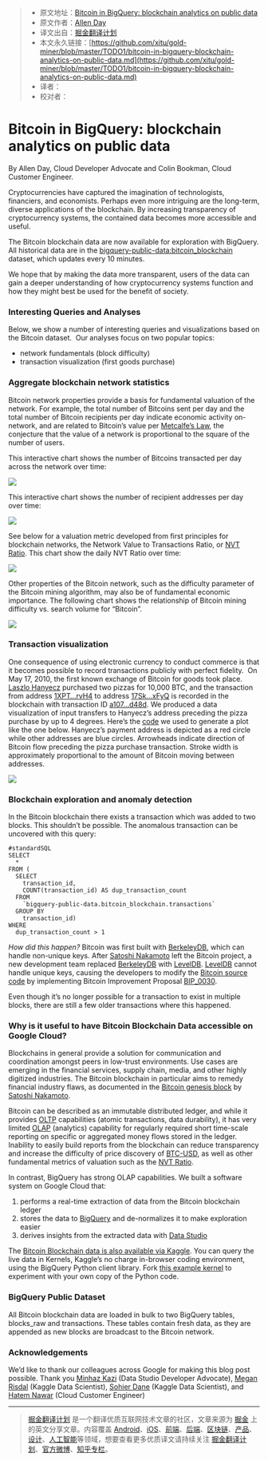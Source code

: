 > * 原文地址：[Bitcoin in BigQuery: blockchain analytics on public data](https://cloud.google.com/blog/big-data/2018/02/bitcoin-in-bigquery-blockchain-analytics-on-public-data)
> * 原文作者：[Allen Day](https://cloud.google.com/blog/big-data/2018/02/bitcoin-in-bigquery-blockchain-analytics-on-public-data)
> * 译文出自：[掘金翻译计划](https://github.com/xitu/gold-miner)
> * 本文永久链接：[https://github.com/xitu/gold-miner/blob/master/TODO1/bitcoin-in-bigquery-blockchain-analytics-on-public-data.md](https://github.com/xitu/gold-miner/blob/master/TODO1/bitcoin-in-bigquery-blockchain-analytics-on-public-data.md)
> * 译者：
> * 校对者：

# Bitcoin in BigQuery: blockchain analytics on public data

By Allen Day, Cloud Developer Advocate and Colin Bookman, Cloud Customer Engineer.

Cryptocurrencies have captured the imagination of technologists, financiers, and economists. Perhaps even more intriguing are the long-term, diverse applications of the blockchain. By increasing transparency of cryptocurrency systems, the contained data becomes more accessible and useful. 

The Bitcoin blockchain data are now available for exploration with BigQuery. All historical data are in the [bigquery-public-data:bitcoin_blockchain](https://bigquery.cloud.google.com/dataset/bigquery-public-data:bitcoin_blockchain) dataset, which updates every 10 minutes.

We hope that by making the data more transparent, users of the data can gain a deeper understanding of how cryptocurrency systems function and how they might best be used for the benefit of society.

### Interesting Queries and Analyses

Below, we show a number of interesting queries and visualizations based on the Bitcoin dataset.  Our analyses focus on two popular topics:

*   network fundamentals (block difficulty)
*   transaction visualization (first goods purchase)

### Aggregate blockchain network statistics

Bitcoin network properties provide a basis for fundamental valuation of the network. For example, the total number of Bitcoins sent per day and the total number of Bitcoin recipients per day indicate economic activity on-network, and are related to Bitcoin’s value per [Metcalfe’s Law](https://en.wikipedia.org/wiki/Metcalfe%27s_law), the conjecture that the value of a network is proportional to the square of the number of users.

This interactive chart shows the number of Bitcoins transacted per day across the network over time:

![](https://i.loli.net/2018/05/08/5af11cc39681c.png)

This interactive chart shows the number of recipient addresses per day over time:

![](https://i.loli.net/2018/05/08/5af11cc391749.png)

See below for a valuation metric developed from first principles for blockchain networks, the Network Value to Transactions Ratio, or [NVT Ratio](http://charts.woobull.com/bitcoin-nvt-ratio/). This chart show the daily NVT Ratio over time:

![](https://i.loli.net/2018/05/08/5af11cc393d81.png)

Other properties of the Bitcoin network, such as the difficulty parameter of the Bitcoin mining algorithm, may also be of fundamental economic importance. The following chart shows the relationship of Bitcoin mining difficulty vs. search volume for “Bitcoin”.

![](https://i.loli.net/2018/05/08/5af11cc38c4cc.png)

### Transaction visualization

One consequence of using electronic currency to conduct commerce is that it becomes possible to record transactions publicly with perfect fidelity.  On May 17, 2010, the first known exchange of Bitcoin for goods took place. [Laszlo Hanyecz](https://en.bitcoin.it/wiki/Laszlo_Hanyecz) purchased two pizzas for 10,000 BTC, and the transaction from address [1XPT…rvH4](https://blockchain.info/address/1XPTgDRhN8RFnzniWCddobD9iKZatrvH4) to address [17Sk…xFyQ](https://blockchain.info/address/17SkEw2md5avVNyYgj6RiXuQKNwkXaxFyQ) is recorded in the blockchain with transaction ID [a107…d48d](https://blockchain.info/tx/a1075db55d416d3ca199f55b6084e2115b9345e16c5cf302fc80e9d5fbf5d48d). We produced a data visualization of input transfers to Hanyecz’s address preceding the pizza purchase by up to 4 degrees. Here’s the [code](https://www.kaggle.com/mrisdal/visualizing-the-10k-btc-pizza-transaction-network?utm_medium=partner&utm_source=cloud&utm_campaign=big+data+blog+bitcoin) we used to generate a plot like the one below. Hanyecz’s payment address is depicted as a red circle while other addresses are blue circles. Arrowheads indicate direction of Bitcoin flow preceding the pizza purchase transaction. Stroke width is approximately proportional to the amount of Bitcoin moving between addresses.

![](https://cloud.google.com/blog/big-data/2018/02/images/6736684411518976/bitcoin-bq-1.png)

### Blockchain exploration and anomaly detection

In the Bitcoin blockchain there exists a transaction which was added to two blocks. This shouldn’t be possible. The anomalous transaction can be uncovered with this query:

```
#standardSQL
SELECT
  *
FROM (
  SELECT
    transaction_id,
    COUNT(transaction_id) AS dup_transaction_count
  FROM
    `bigquery-public-data.bitcoin_blockchain.transactions`
  GROUP BY
    transaction_id)
WHERE
  dup_transaction_count > 1
```

_How did this happen?_ Bitcoin was first built with [BerkeleyDB](https://en.wikipedia.org/wiki/Berkeley_DB), which can handle non-unique keys. After [Satoshi Nakamoto](https://en.wikipedia.org/wiki/Satoshi_Nakamoto) left the Bitcoin project, a new development team replaced [BerkeleyDB](https://en.wikipedia.org/wiki/Berkeley_DB) with [LevelDB](http://leveldb.org). [LevelDB](http://leveldb.org) cannot handle unique keys, causing the developers to modify the [Bitcoin source code](https://github.com/bitcoin/bitcoin) by implementing Bitcoin Improvement Proposal [BIP_0030](https://github.com/bitcoin/bips/blob/master/bip-0030.mediawiki).

Even though it’s no longer possible for a transaction to exist in multiple blocks, there are still a few older transactions where this happened.

### Why is it useful to have Bitcoin Blockchain Data accessible on Google Cloud?

Blockchains in general provide a solution for communication and coordination amongst peers in low-trust environments. Use cases are emerging in the financial services, supply chain, media, and other highly digitized industries. The Bitcoin blockchain in particular aims to remedy financial industry flaws, as documented in the [Bitcoin genesis block](https://en.bitcoin.it/wiki/Genesis_block) by [Satoshi Nakamoto](https://en.bitcoin.it/wiki/Satoshi_Nakamoto).

Bitcoin can be described as an immutable distributed ledger, and while it provides [OLTP](https://en.wikipedia.org/wiki/Online_transaction_processing) capabilities (atomic transactions, data durability), it has very limited [OLAP](https://en.wikipedia.org/wiki/Online_analytical_processing) (analytics) capability for regularly required short time-scale reporting on specific or aggregated money flows stored in the ledger. Inability to easily build reports from the blockchain can reduce transparency and increase the difficulty of price discovery of [BTC-USD](https://www.google.com/search?q=btc+usd), as well as other fundamental metrics of valuation such as the [NVT Ratio](http://charts.woobull.com/bitcoin-nvt-ratio/).

In contrast, BigQuery has strong OLAP capabilities. We built a software system on Google Cloud that:

1.  performs a real-time extraction of data from the Bitcoin blockchain ledger
2.  stores the data to [BigQuery](https://cloud.google.com/bigquery) and de-normalizes it to make exploration easier
3.  derives insights from the extracted data with [Data Studio](https://datastudio.google.com/c/org/UTgoe29uR0C3F1FBAYBSww/reporting/1G8yte8g3daDEw5EKOvbxPQudv92PZcPP/page/nExM/edit)

The [Bitcoin Blockchain data is also available via Kaggle](https://www.kaggle.com/bigquery/bitcoin-blockchain?utm_medium=partner&utm_source=cloud&utm_campaign=big+data+blog+bitcoin). You can query the live data in Kernels, Kaggle’s no charge in-browser coding environment, using the BigQuery Python client library. Fork [this example kernel](https://www.kaggle.com/mrisdal/visualizing-daily-bitcoin-recipients?utm_medium=partner&utm_source=cloud&utm_campaign=big+data+blog+bitcoin) to experiment with your own copy of the Python code.

### BigQuery Public Dataset

All Bitcoin blockchain data are loaded in bulk to two BigQuery tables, blocks_raw and transactions. These tables contain fresh data, as they are appended as new blocks are broadcast to the Bitcoin network.

### Acknowledgements

We’d like to thank our colleagues across Google for making this blog post possible. Thank you [Minhaz Kazi](https://twitter.com/_mkazi_) (Data Studio Developer Advocate), [Megan Risdal](https://twitter.com/MeganRisdal) (Kaggle Data Scientist), [Sohier Dane](https://github.com/sohierdane) (Kaggle Data Scientist), and [Hatem Nawar](https://twitter.com/hnawar) (Cloud Customer Engineer)


---

> [掘金翻译计划](https://github.com/xitu/gold-miner) 是一个翻译优质互联网技术文章的社区，文章来源为 [掘金](https://juejin.im) 上的英文分享文章。内容覆盖 [Android](https://github.com/xitu/gold-miner#android)、[iOS](https://github.com/xitu/gold-miner#ios)、[前端](https://github.com/xitu/gold-miner#前端)、[后端](https://github.com/xitu/gold-miner#后端)、[区块链](https://github.com/xitu/gold-miner#区块链)、[产品](https://github.com/xitu/gold-miner#产品)、[设计](https://github.com/xitu/gold-miner#设计)、[人工智能](https://github.com/xitu/gold-miner#人工智能)等领域，想要查看更多优质译文请持续关注 [掘金翻译计划](https://github.com/xitu/gold-miner)、[官方微博](http://weibo.com/juejinfanyi)、[知乎专栏](https://zhuanlan.zhihu.com/juejinfanyi)。
